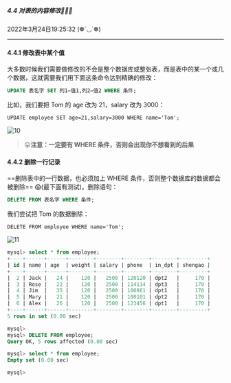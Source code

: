 ##### 4.4 对表的内容修改🤦‍♂️😣

2022年3月24日19:25:32  (❁´◡`❁)

---

#### 4.4.1 修改表中某个值

大多数时候我们需要做修改的不会是整个数据库或整张表，而是表中的某一个或几个数据，这就需要我们用下面这条命令达到精确的修改：

```sql
UPDATE 表名字 SET 列1=值1,列2=值2 WHERE 条件;
```

比如，我们要把 Tom 的 age 改为 21，salary 改为 3000：

```mysql
UPDATE employee SET age=21,salary=3000 WHERE name='Tom';
```

![10](https://doc.shiyanlou.com/MySQL/sql-05-10.png)

> 😛**注意：一定要有 WHERE 条件，否则会出现你不想看到的后果**

#### 4.4.2 删除一行记录

==删除表中的一行数据，也必须加上 WHERE 条件，否则整个数据库的数据都会被删除== 😱(最下面有测试)。删除语句：

```sql
DELETE FROM 表名字 WHERE 条件;
```

我们尝试把 Tom 的数据删除：

```mysql
DELETE FROM employee WHERE name='Tom';
```

![11](https://doc.shiyanlou.com/MySQL/sql-05-11.png)



```sql
mysql> select * from employee;
+----+------+------+--------+--------+--------+--------+---------+
| id | name | age  | weight | salary | phone  | in_dpt | shengao |
+----+------+------+--------+--------+--------+--------+---------+
|  2 | Jack |   24 |    120 |   2500 | 120120 | dpt2   |     170 |
|  3 | Rose |   22 |    120 |   2500 | 114114 | dpt3   |     170 |
|  4 | Jim  |   35 |    120 |   2500 | 100861 | dpt1   |     170 |
|  5 | Mary |   21 |    120 |   2500 | 100101 | dpt2   |     170 |
|  6 | Alex |   26 |    120 |   2500 | 123456 | dpt1   |     170 |
+----+------+------+--------+--------+--------+--------+---------+
5 rows in set (0.00 sec)

mysql> 
mysql> DELETE FROM employee;
Query OK, 5 rows affected (0.00 sec)

mysql> select * from employee;
Empty set (0.00 sec)

mysql> 

```

